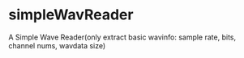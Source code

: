 # simpleWavReader
A Simple Wave Reader(only extract basic wavinfo: sample rate, bits, channel nums, wavdata size)
